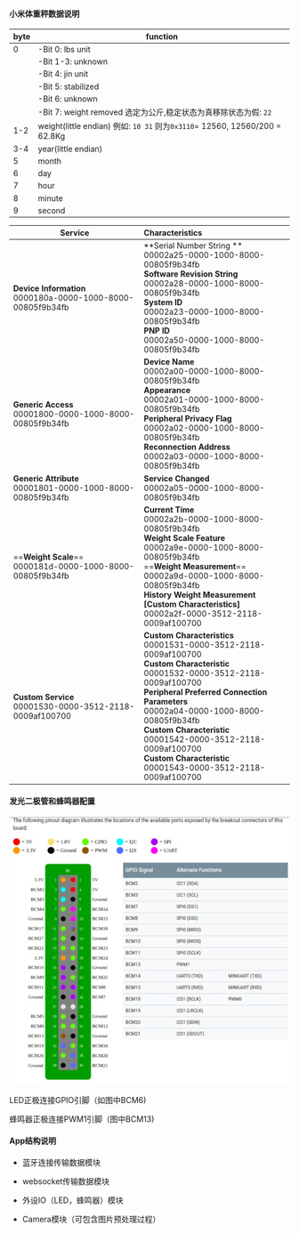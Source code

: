 #### 小米体重秤数据说明

| byte | function                                                     |
| ---- | ------------------------------------------------------------ |
| 0    | -Bit 0: lbs unit                                             |
|      | -Bit 1-3: unknown                                            |
|      | -Bit 4: jin unit                                             |
|      | -Bit 5: stabilized                                           |
|      | -Bit 6: unknown                                              |
|      | -Bit 7: weight removed  选定为公斤,稳定状态为真移除状态为假: `22` |
| 1-2  | weight(little endian) 例如: `10 31` 则为`0x3110`= 12560, 12560/200 = 62.8Kg |
| 3-4  | year(little endian)                                          |
| 5    | month                                                        |
| 6    | day                                                          |
| 7    | hour                                                         |
| 8    | minute                                                       |
| 9    | second                                                       |

| Service                                                      | Characteristics                                              |
| ------------------------------------------------------------ | :----------------------------------------------------------- |
| **Device Information**<br>0000180a-0000-1000-8000-00805f9b34fb | **Serial Number String  **<br>00002a25-0000-1000-8000-00805f9b34fb<br>**Software Revision String**<br>00002a28-0000-1000-8000-00805f9b34fb <br>**System ID**<br>00002a23-0000-1000-8000-00805f9b34fb<br>**PNP ID**<br>00002a50-0000-1000-8000-00805f9b34fb |
| **Generic Access**<br> 00001800-0000-1000-8000-00805f9b34fb  | **Device Name**  <br>00002a00-0000-1000-8000-00805f9b34fb  <br>**Appearance**  <br>00002a01-0000-1000-8000-00805f9b34fb  <br>**Peripheral Privacy Flag**  <br>00002a02-0000-1000-8000-00805f9b34fb  <br>**Reconnection Address**  <br>00002a03-0000-1000-8000-00805f9b34fb |
| **Generic Attribute**  <br>00001801-0000-1000-8000-00805f9b34fb | **Service Changed** <br>00002a05-0000-1000-8000-00805f9b34fb |
| ==**Weight Scale**==  <br>0000181d-0000-1000-8000-00805f9b34fb | **Current Time**  <br>00002a2b-0000-1000-8000-00805f9b34fb  <br>**Weight Scale Feature**  <br>00002a9e-0000-1000-8000-00805f9b34fb  <br>==**Weight Measurement**==  <br>00002a9d-0000-1000-8000-00805f9b34fb  <br>**History Weight Measurement [Custom Characteristics]**  <br>00002a2f-0000-3512-2118-0009af100700 |
| **Custom Service**  <br>00001530-0000-3512-2118-0009af100700 | **Custom Characteristics**  <br>00001531-0000-3512-2118-0009af100700  <br>**Custom Characteristic**  <br>00001532-0000-3512-2118-0009af100700  <br>**Peripheral Preferred Connection Parameters**  <br>00002a04-0000-1000-8000-00805f9b34fb  <br>**Custom Characteristic**  <br>00001542-0000-3512-2118-0009af100700  <br>**Custom Characteristic**  <br>00001543-0000-3512-2118-0009af100700 |

#### 发光二极管和蜂鸣器配置

![](RaspberryPi3.jpg)

LED正极连接GPIO引脚（如图中BCM6)

蜂鸣器正极连接PWM1引脚（图中BCM13)

#### App结构说明

- 蓝牙连接传输数据模块

- websocket传输数据模块

- 外设IO（LED，蜂鸣器）模块

- Camera模块（可包含图片预处理过程）
